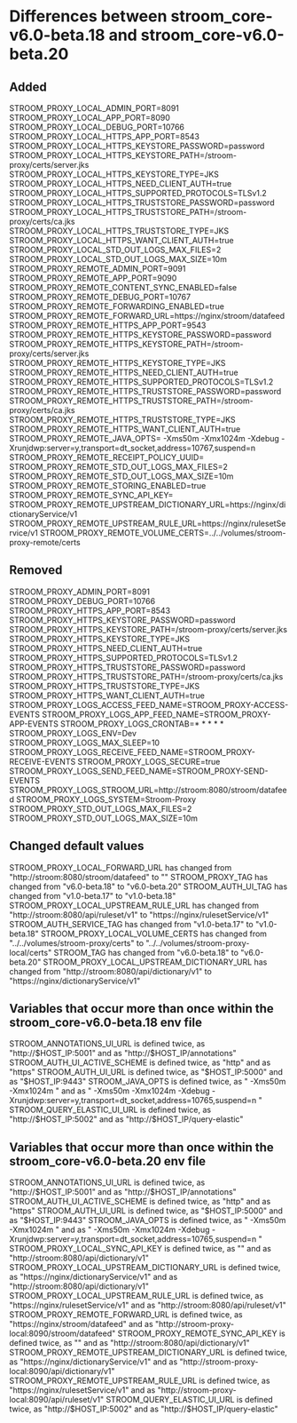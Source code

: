 # Differences between stroom_core-v6.0-beta.18 and stroom_core-v6.0-beta.20

## Added

STROOM_PROXY_LOCAL_ADMIN_PORT=8091
STROOM_PROXY_LOCAL_APP_PORT=8090
STROOM_PROXY_LOCAL_DEBUG_PORT=10766
STROOM_PROXY_LOCAL_HTTPS_APP_PORT=8543
STROOM_PROXY_LOCAL_HTTPS_KEYSTORE_PASSWORD=password
STROOM_PROXY_LOCAL_HTTPS_KEYSTORE_PATH=/stroom-proxy/certs/server.jks
STROOM_PROXY_LOCAL_HTTPS_KEYSTORE_TYPE=JKS
STROOM_PROXY_LOCAL_HTTPS_NEED_CLIENT_AUTH=true
STROOM_PROXY_LOCAL_HTTPS_SUPPORTED_PROTOCOLS=TLSv1.2
STROOM_PROXY_LOCAL_HTTPS_TRUSTSTORE_PASSWORD=password
STROOM_PROXY_LOCAL_HTTPS_TRUSTSTORE_PATH=/stroom-proxy/certs/ca.jks
STROOM_PROXY_LOCAL_HTTPS_TRUSTSTORE_TYPE=JKS
STROOM_PROXY_LOCAL_HTTPS_WANT_CLIENT_AUTH=true
STROOM_PROXY_LOCAL_STD_OUT_LOGS_MAX_FILES=2
STROOM_PROXY_LOCAL_STD_OUT_LOGS_MAX_SIZE=10m
STROOM_PROXY_REMOTE_ADMIN_PORT=9091
STROOM_PROXY_REMOTE_APP_PORT=9090
STROOM_PROXY_REMOTE_CONTENT_SYNC_ENABLED=false
STROOM_PROXY_REMOTE_DEBUG_PORT=10767
STROOM_PROXY_REMOTE_FORWARDING_ENABLED=true
STROOM_PROXY_REMOTE_FORWARD_URL=https://nginx/stroom/datafeed
STROOM_PROXY_REMOTE_HTTPS_APP_PORT=9543
STROOM_PROXY_REMOTE_HTTPS_KEYSTORE_PASSWORD=password
STROOM_PROXY_REMOTE_HTTPS_KEYSTORE_PATH=/stroom-proxy/certs/server.jks
STROOM_PROXY_REMOTE_HTTPS_KEYSTORE_TYPE=JKS
STROOM_PROXY_REMOTE_HTTPS_NEED_CLIENT_AUTH=true
STROOM_PROXY_REMOTE_HTTPS_SUPPORTED_PROTOCOLS=TLSv1.2
STROOM_PROXY_REMOTE_HTTPS_TRUSTSTORE_PASSWORD=password
STROOM_PROXY_REMOTE_HTTPS_TRUSTSTORE_PATH=/stroom-proxy/certs/ca.jks
STROOM_PROXY_REMOTE_HTTPS_TRUSTSTORE_TYPE=JKS
STROOM_PROXY_REMOTE_HTTPS_WANT_CLIENT_AUTH=true
STROOM_PROXY_REMOTE_JAVA_OPTS= -Xms50m -Xmx1024m -Xdebug -Xrunjdwp:server=y,transport=dt_socket,address=10767,suspend=n 
STROOM_PROXY_REMOTE_RECEIPT_POLICY_UUID=
STROOM_PROXY_REMOTE_STD_OUT_LOGS_MAX_FILES=2
STROOM_PROXY_REMOTE_STD_OUT_LOGS_MAX_SIZE=10m
STROOM_PROXY_REMOTE_STORING_ENABLED=true
STROOM_PROXY_REMOTE_SYNC_API_KEY=
STROOM_PROXY_REMOTE_UPSTREAM_DICTIONARY_URL=https://nginx/dictionaryService/v1
STROOM_PROXY_REMOTE_UPSTREAM_RULE_URL=https://nginx/rulesetService/v1
STROOM_PROXY_REMOTE_VOLUME_CERTS=../../volumes/stroom-proxy-remote/certs

## Removed

STROOM_PROXY_ADMIN_PORT=8091
STROOM_PROXY_DEBUG_PORT=10766
STROOM_PROXY_HTTPS_APP_PORT=8543
STROOM_PROXY_HTTPS_KEYSTORE_PASSWORD=password
STROOM_PROXY_HTTPS_KEYSTORE_PATH=/stroom-proxy/certs/server.jks
STROOM_PROXY_HTTPS_KEYSTORE_TYPE=JKS
STROOM_PROXY_HTTPS_NEED_CLIENT_AUTH=true
STROOM_PROXY_HTTPS_SUPPORTED_PROTOCOLS=TLSv1.2
STROOM_PROXY_HTTPS_TRUSTSTORE_PASSWORD=password
STROOM_PROXY_HTTPS_TRUSTSTORE_PATH=/stroom-proxy/certs/ca.jks
STROOM_PROXY_HTTPS_TRUSTSTORE_TYPE=JKS
STROOM_PROXY_HTTPS_WANT_CLIENT_AUTH=true
STROOM_PROXY_LOGS_ACCESS_FEED_NAME=STROOM_PROXY-ACCESS-EVENTS
STROOM_PROXY_LOGS_APP_FEED_NAME=STROOM_PROXY-APP-EVENTS
STROOM_PROXY_LOGS_CRONTAB=* * * * *
STROOM_PROXY_LOGS_ENV=Dev
STROOM_PROXY_LOGS_MAX_SLEEP=10
STROOM_PROXY_LOGS_RECEIVE_FEED_NAME=STROOM_PROXY-RECEIVE-EVENTS
STROOM_PROXY_LOGS_SECURE=true
STROOM_PROXY_LOGS_SEND_FEED_NAME=STROOM_PROXY-SEND-EVENTS
STROOM_PROXY_LOGS_STROOM_URL=http://stroom:8080/stroom/datafeed
STROOM_PROXY_LOGS_SYSTEM=Stroom-Proxy
STROOM_PROXY_STD_OUT_LOGS_MAX_FILES=2
STROOM_PROXY_STD_OUT_LOGS_MAX_SIZE=10m

## Changed default values

STROOM_PROXY_LOCAL_FORWARD_URL has changed from "http://stroom:8080/stroom/datafeed" to ""
STROOM_PROXY_TAG has changed from "v6.0-beta.18" to "v6.0-beta.20"
STROOM_AUTH_UI_TAG has changed from "v1.0-beta.17" to "v1.0-beta.18"
STROOM_PROXY_LOCAL_UPSTREAM_RULE_URL has changed from "http://stroom:8080/api/ruleset/v1" to "https://nginx/rulesetService/v1"
STROOM_AUTH_SERVICE_TAG has changed from "v1.0-beta.17" to "v1.0-beta.18"
STROOM_PROXY_LOCAL_VOLUME_CERTS has changed from "../../volumes/stroom-proxy/certs" to "../../volumes/stroom-proxy-local/certs"
STROOM_TAG has changed from "v6.0-beta.18" to "v6.0-beta.20"
STROOM_PROXY_LOCAL_UPSTREAM_DICTIONARY_URL has changed from "http://stroom:8080/api/dictionary/v1" to "https://nginx/dictionaryService/v1"

## Variables that occur more than once within the stroom_core-v6.0-beta.18 env file

STROOM_ANNOTATIONS_UI_URL is defined twice, as "http://$HOST_IP:5001" and as "http://$HOST_IP/annotations"
STROOM_AUTH_UI_ACTIVE_SCHEME is defined twice, as "http" and as "https"
STROOM_AUTH_UI_URL is defined twice, as "$HOST_IP:5000" and as "$HOST_IP:9443"
STROOM_JAVA_OPTS is defined twice, as " -Xms50m -Xmx1024m " and as " -Xms50m -Xmx1024m -Xdebug -Xrunjdwp:server=y,transport=dt_socket,address=10765,suspend=n "
STROOM_QUERY_ELASTIC_UI_URL is defined twice, as "http://$HOST_IP:5002" and as "http://$HOST_IP/query-elastic"

## Variables that occur more than once within the stroom_core-v6.0-beta.20 env file

STROOM_ANNOTATIONS_UI_URL is defined twice, as "http://$HOST_IP:5001" and as "http://$HOST_IP/annotations"
STROOM_AUTH_UI_ACTIVE_SCHEME is defined twice, as "http" and as "https"
STROOM_AUTH_UI_URL is defined twice, as "$HOST_IP:5000" and as "$HOST_IP:9443"
STROOM_JAVA_OPTS is defined twice, as " -Xms50m -Xmx1024m " and as " -Xms50m -Xmx1024m -Xdebug -Xrunjdwp:server=y,transport=dt_socket,address=10765,suspend=n "
STROOM_PROXY_LOCAL_SYNC_API_KEY is defined twice, as "" and as "http://stroom:8080/api/dictionary/v1"
STROOM_PROXY_LOCAL_UPSTREAM_DICTIONARY_URL is defined twice, as "https://nginx/dictionaryService/v1" and as "http://stroom:8080/api/dictionary/v1"
STROOM_PROXY_LOCAL_UPSTREAM_RULE_URL is defined twice, as "https://nginx/rulesetService/v1" and as "http://stroom:8080/api/ruleset/v1"
STROOM_PROXY_REMOTE_FORWARD_URL is defined twice, as "https://nginx/stroom/datafeed" and as "http://stroom-proxy-local:8090/stroom/datafeed"
STROOM_PROXY_REMOTE_SYNC_API_KEY is defined twice, as "" and as "http://stroom:8080/api/dictionary/v1"
STROOM_PROXY_REMOTE_UPSTREAM_DICTIONARY_URL is defined twice, as "https://nginx/dictionaryService/v1" and as "http://stroom-proxy-local:8090/api/dictionary/v1"
STROOM_PROXY_REMOTE_UPSTREAM_RULE_URL is defined twice, as "https://nginx/rulesetService/v1" and as "http://stroom-proxy-local:8090/api/ruleset/v1"
STROOM_QUERY_ELASTIC_UI_URL is defined twice, as "http://$HOST_IP:5002" and as "http://$HOST_IP/query-elastic"
